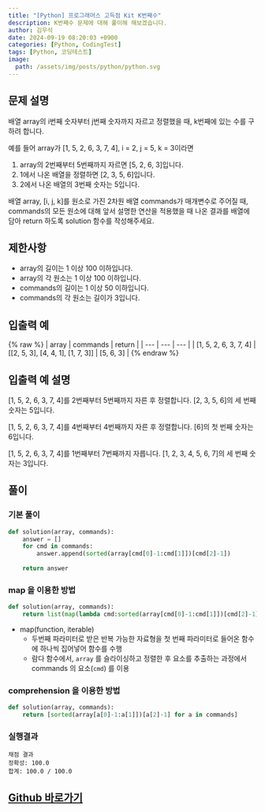 ```yaml
---
title: "[Python] 프로그래머스 고득점 Kit K번째수"
description: K번째수 문제에 대해 풀이해 해보겠습니다.
author: 김우석
date: 2024-09-19 08:20:03 +0900
categories: [Python, CodingTest]
tags: [Python, 코딩테스트]
image:
  path: /assets/img/posts/python/python.svg
---
```


## 문제 설명
배열 array의 i번째 숫자부터 j번째 숫자까지 자르고 정렬했을 때, k번째에 있는 수를 구하려 합니다.

예를 들어 array가 [1, 5, 2, 6, 3, 7, 4], i = 2, j = 5, k = 3이라면

1. array의 2번째부터 5번째까지 자르면 [5, 2, 6, 3]입니다.
2. 1에서 나온 배열을 정렬하면 [2, 3, 5, 6]입니다.
3. 2에서 나온 배열의 3번째 숫자는 5입니다.

배열 array, [i, j, k]를 원소로 가진 2차원 배열 commands가 매개변수로 주어질 때, commands의 모든 원소에 대해 앞서 설명한 연산을 적용했을 때 나온 결과를 배열에 담아 return 하도록 solution 함수를 작성해주세요.


## 제한사항
- array의 길이는 1 이상 100 이하입니다.
- array의 각 원소는 1 이상 100 이하입니다.
- commands의 길이는 1 이상 50 이하입니다.
- commands의 각 원소는 길이가 3입니다.


## 입출력 예
{% raw %}
| array | commands | return |
| --- | --- | --- |
| \[1, 5, 2, 6, 3, 7, 4\] | \[\[2, 5, 3\], \[4, 4, 1\], \[1, 7, 3\]\] | \[5, 6, 3\] |
{% endraw %}


## 입출력 예 설명
[1, 5, 2, 6, 3, 7, 4]를 2번째부터 5번째까지 자른 후 정렬합니다. [2, 3, 5, 6]의 세 번째 숫자는 5입니다.

[1, 5, 2, 6, 3, 7, 4]를 4번째부터 4번째까지 자른 후 정렬합니다. [6]의 첫 번째 숫자는 6입니다.

[1, 5, 2, 6, 3, 7, 4]를 1번째부터 7번째까지 자릅니다. [1, 2, 3, 4, 5, 6, 7]의 세 번째 숫자는 3입니다.


## 풀이 

### 기본 풀이
```python
def solution(array, commands):
    answer = []
    for cmd in commands:
        answer.append(sorted(array[cmd[0]-1:cmd[1]])[cmd[2]-1]) 
    
    return answer
```

### map 을 이용한 방법
```python
def solution(array, commands):
    return list(map(lambda cmd:sorted(array[cmd[0]-1:cmd[1]])[cmd[2]-1], commands))
```
- map(function, iterable)
    - 두번째 파라미터로 받은 반복 가능한 자료형을 첫 번째 파라미터로 들어온 함수에 하나씩 집어넣어 함수를 수행
    - 람다 함수에서, `array` 를 슬라이싱하고 정렬한 후 요소를 추출하는 과정에서 commands 의 요소(`cmd`) 를 이용

### comprehension 을 이용한 방법
```python
def solution(array, commands):
    return [sorted(array[a[0]-1:a[1]])[a[2]-1] for a in commands]
```

### 실행결과
```
채점 결과
정확성: 100.0
합계: 100.0 / 100.0
```


## [Github 바로가기](https://github.com/kr-goos/coding-test-solutions/blob/master/programmers/HighScoreKit/sorting/kth_number/solution.py)